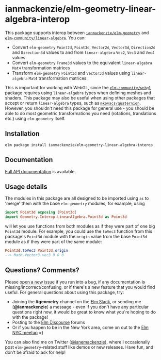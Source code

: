 # ianmackenzie/elm-geometry-linear-algebra-interop

This package supports interop between [`ianmackenzie/elm-geometry`](http://package.elm-lang.org/packages/opensolid/geometry/latest)
and [`elm-community/linear-algebra`](http://package.elm-lang.org/packages/elm-community/linear-algebra/latest).
You can:

  - Convert `elm-geometry` `Point2d`, `Point3d`, `Vector2d`, `Vector3d`,
    `Direction2d` and `Direction3d` values to and from `linear-algebra` `Vec2`,
    `Vec3` and `Vec4` values
  - Convert `elm-geometry` `Frame3d` values to the equivalent `linear-algebra`
    `Mat4` transformation matrices
  - Transform `elm-geometry` `Point3d` and `Vector3d` values using
    `linear-algebra` `Mat4` transformation matrices

This is important for working with WebGL, since the [`elm-community/webgl`](http://package.elm-lang.org/packages/elm-community/webgl/latest)
package requires using `linear-algebra` types when defining meshes and shaders.
This package may also be useful when using other packages that accept or return
`linear-algebra` types, such as [`mkovacs/quaternion`](http://package.elm-lang.org/packages/mkovacs/quaternion/latest).
However, you shouldn't need this package for general use - you should be able to
do most geometric transformations you need (rotations, translations etc.) using
`elm-geometry` itself.

## Installation

```
elm package install ianmackenzie/elm-geometry-linear-algebra-interop
```

## Documentation

[Full API documentation](http://package.elm-lang.org/packages/ianmackenzie/elm-geometry-linear-algebra-interop/1.0.0)
is available.

## Usage details

The modules in this package are all designed to be imported using `as` to
'merge' them with the base `elm-geometry` modules; for example, using

```elm
import Point3d exposing (Point3d)
import Geometry.Interop.LinearAlgebra.Point3d as Point3d
```

will let you use functions from both modules as if they were part of one big
`Point3d` module. For example, you could use the `toVec3` function from this
package's `Point3d` module with the `origin` value from the base `Point3d`
module as if they were part of the same module:

```elm
Point3d.toVec3 Point3d.origin
--> Math.Vector3.vec3 0 0 0
```

## Questions? Comments?

Please [open a new issue](https://github.com/ianmackenzie/elm-geometry-linear-algebra-interop/issues)
if you run into a bug, if any documentation is missing/incorrect/confusing, or
if there's a new feature that you would find useful. For general questions about
using this package, try:

  - Joining the **#geometry** channel on the [Elm Slack](http://elmlang.herokuapp.com/),
    or sending me (**@ianmackenzie**) a message - even if you don't have any
    particular questions right now, it would be great to know what you're hoping
    to do with the package!
  - Posting to the [Elm Discourse](https://discourse.elm-lang.org/) forums
  - Or if you happen to be in the New York area, come on out to the
    [Elm NYC meetup](https://www.meetup.com/Elm-NYC/) =)

You can also find me on Twitter ([@ianemackenzie](https://twitter.com/ianemackenzie)),
where I occasionally post `elm-geometry`-related stuff like demos or new
releases. Have fun, and don't be afraid to ask for help!

